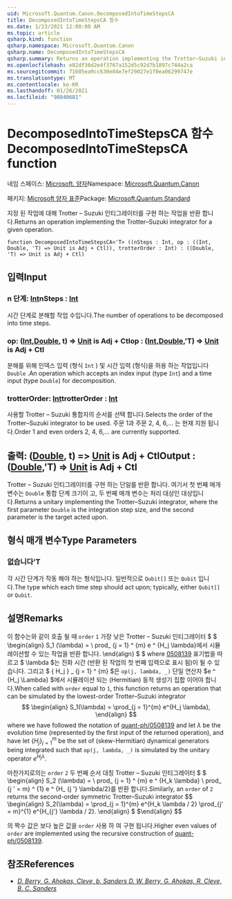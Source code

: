 ```yaml
---
uid: Microsoft.Quantum.Canon.DecomposedIntoTimeStepsCA
title: DecomposedIntoTimeStepsCA 함수
ms.date: 1/23/2021 12:00:00 AM
ms.topic: article
qsharp.kind: function
qsharp.namespace: Microsoft.Quantum.Canon
qsharp.name: DecomposedIntoTimeStepsCA
qsharp.summary: Returns an operation implementing the Trotter–Suzuki integrator for a given operation.
ms.openlocfilehash: e82df36d2e4f3767a152d5c92d7b1897c744a2ca
ms.sourcegitcommit: 71605ea9cc630e84e7ef29027e1f0ea06299747e
ms.translationtype: MT
ms.contentlocale: ko-KR
ms.lasthandoff: 01/26/2021
ms.locfileid: "98840681"
---
```

# <a name="decomposedintotimestepsca-function"></a><span data-ttu-id="49c95-102">DecomposedIntoTimeStepsCA 함수</span><span class="sxs-lookup"><span data-stu-id="49c95-102">DecomposedIntoTimeStepsCA function</span></span>

<span data-ttu-id="49c95-103">네임 스페이스: [Microsoft. 양자](xref:Microsoft.Quantum.Canon)</span><span class="sxs-lookup"><span data-stu-id="49c95-103">Namespace: [Microsoft.Quantum.Canon](xref:Microsoft.Quantum.Canon)</span></span>

<span data-ttu-id="49c95-104">패키지: [Microsoft 양자 표준](https://nuget.org/packages/Microsoft.Quantum.Standard)</span><span class="sxs-lookup"><span data-stu-id="49c95-104">Package: [Microsoft.Quantum.Standard](https://nuget.org/packages/Microsoft.Quantum.Standard)</span></span>


<span data-ttu-id="49c95-105">지정 된 작업에 대해 Trotter – Suzuki 인티그레이터를 구현 하는 작업을 반환 합니다.</span><span class="sxs-lookup"><span data-stu-id="49c95-105">Returns an operation implementing the Trotter–Suzuki integrator for a given operation.</span></span>

```qsharp
function DecomposedIntoTimeStepsCA<'T> ((nSteps : Int, op : ((Int, Double, 'T) => Unit is Adj + Ctl)), trotterOrder : Int) : ((Double, 'T) => Unit is Adj + Ctl)
```


## <a name="input"></a><span data-ttu-id="49c95-106">입력</span><span class="sxs-lookup"><span data-stu-id="49c95-106">Input</span></span>

### <a name="nsteps--int"></a><span data-ttu-id="49c95-107">n 단계: [Int](xref:microsoft.quantum.lang-ref.int)</span><span class="sxs-lookup"><span data-stu-id="49c95-107">nSteps : [Int](xref:microsoft.quantum.lang-ref.int)</span></span>

<span data-ttu-id="49c95-108">시간 단계로 분해할 작업 수입니다.</span><span class="sxs-lookup"><span data-stu-id="49c95-108">The number of operations to be decomposed into time steps.</span></span>


### <a name="op--intdoublet--unit--is-adj--ctl"></a><span data-ttu-id="49c95-109">op: ([Int](xref:microsoft.quantum.lang-ref.int),[Double](xref:microsoft.quantum.lang-ref.double), t) => [Unit](xref:microsoft.quantum.lang-ref.unit)  is Adj + Ctl</span><span class="sxs-lookup"><span data-stu-id="49c95-109">op : ([Int](xref:microsoft.quantum.lang-ref.int),[Double](xref:microsoft.quantum.lang-ref.double),'T) => [Unit](xref:microsoft.quantum.lang-ref.unit)  is Adj + Ctl</span></span>

<span data-ttu-id="49c95-110">분해를 위해 인덱스 입력 (형식 `Int` ) 및 시간 입력 (형식)을 허용 하는 작업입니다 `Double` .</span><span class="sxs-lookup"><span data-stu-id="49c95-110">An operation which accepts an index input (type `Int`) and a time input (type `Double`) for decomposition.</span></span>


### <a name="trotterorder--int"></a><span data-ttu-id="49c95-111">trotterOrder: [Int](xref:microsoft.quantum.lang-ref.int)</span><span class="sxs-lookup"><span data-stu-id="49c95-111">trotterOrder : [Int](xref:microsoft.quantum.lang-ref.int)</span></span>

<span data-ttu-id="49c95-112">사용할 Trotter – Suzuki 통합자의 순서를 선택 합니다.</span><span class="sxs-lookup"><span data-stu-id="49c95-112">Selects the order of the Trotter–Suzuki integrator to be used.</span></span>
<span data-ttu-id="49c95-113">주문 1과 주문 2, 4, 6,... 는 현재 지원 됩니다.</span><span class="sxs-lookup"><span data-stu-id="49c95-113">Order 1 and even orders 2, 4, 6,... are currently supported.</span></span>



## <a name="output--doublet--unit--is-adj--ctl"></a><span data-ttu-id="49c95-114">출력: ([Double](xref:microsoft.quantum.lang-ref.double), t) => [Unit](xref:microsoft.quantum.lang-ref.unit)  is Adj + Ctl</span><span class="sxs-lookup"><span data-stu-id="49c95-114">Output : ([Double](xref:microsoft.quantum.lang-ref.double),'T) => [Unit](xref:microsoft.quantum.lang-ref.unit)  is Adj + Ctl</span></span>

<span data-ttu-id="49c95-115">Trotter – Suzuki 인티그레이터를 구현 하는 단일를 반환 합니다. 여기서 첫 번째 매개 변수는 `Double` 통합 단계 크기이 고, 두 번째 매개 변수는 처리 대상인 대상입니다.</span><span class="sxs-lookup"><span data-stu-id="49c95-115">Returns a unitary implementing the Trotter–Suzuki integrator, where the first parameter `Double` is the integration step size, and the second parameter is the target acted upon.</span></span>

## <a name="type-parameters"></a><span data-ttu-id="49c95-116">형식 매개 변수</span><span class="sxs-lookup"><span data-stu-id="49c95-116">Type Parameters</span></span>

### <a name="t"></a><span data-ttu-id="49c95-117">없습니다</span><span class="sxs-lookup"><span data-stu-id="49c95-117">'T</span></span>

<span data-ttu-id="49c95-118">각 시간 단계가 작동 해야 하는 형식입니다. 일반적으로 `Qubit[]` 또는 `Qubit` 입니다.</span><span class="sxs-lookup"><span data-stu-id="49c95-118">The type which each time step should act upon; typically, either `Qubit[]` or `Qubit`.</span></span>

## <a name="remarks"></a><span data-ttu-id="49c95-119">설명</span><span class="sxs-lookup"><span data-stu-id="49c95-119">Remarks</span></span>

<span data-ttu-id="49c95-120">이 함수는와 같이 호출 될 때 `order` `1` 가장 낮은 Trotter – Suzuki 인티그레이터 $ $ \begin{align} S_1 (\lambda) = \ prod_ {j = 1} ^ {m} e ^ {H_j \lambda}에서 시뮬레이션할 수 있는 작업을 반환 합니다. \end{align} $ $ where [0508139](https://arxiv.org/abs/quant-ph/0508139) 표기법을 따르고 $ \lambda $는 진화 시간 (반환 된 작업의 첫 번째 입력으로 표시 됨)이 될 수 있습니다. 그리고 $ \{ H_j \} _ {j = 1} ^ {m} $은 `op(j, lambda, _)` 단일 연산자 $e ^ {H_j \Lambda} $에서 시뮬레이션 되는 (Hermitian) 동적 생성기 집합 이어야 합니다.</span><span class="sxs-lookup"><span data-stu-id="49c95-120">When called with `order` equal to `1`, this function returns an operation that can be simulated by the lowest-order Trotter–Suzuki integrator $$ \begin{align} S_1(\lambda) = \prod_{j = 1}^{m} e^{H_j \lambda}, \end{align} $$ where we have followed the notation of [quant-ph/0508139](https://arxiv.org/abs/quant-ph/0508139) and let $\lambda$ be the evolution time (represented by the first input of the returned operation), and have let $\{H_j\}_{j = 1}^{m}$ be the set of (skew-Hermitian) dynamical generators being integrated such that `op(j, lambda, _)` is simulated by the unitary operator $e^{H_j \lambda}$.</span></span>

<span data-ttu-id="49c95-121">마찬가지로의는 `order` `2` 두 번째 순서 대칭 Trotter – Suzuki 인티그레이터 $ $ \begin{align} S_2 (\lambda) = \ prod_ {j = 1} ^ {m} e ^ {H_k \lambda} \ prod_ {j ' = m} ^ {1} e ^ {H_ {j '} \lambda/2}를 반환 합니다.</span><span class="sxs-lookup"><span data-stu-id="49c95-121">Similarly, an `order` of `2` returns the second-order symmetric Trotter–Suzuki integrator $$ \begin{align} S_2(\lambda) = \prod_{j = 1}^{m} e^{H_k \lambda / 2} \prod_{j' = m}^{1} e^{H_{j'} \lambda / 2}.</span></span>
<span data-ttu-id="49c95-122">\end{align} $ $</span><span class="sxs-lookup"><span data-stu-id="49c95-122">\end{align} $$</span></span>

<span data-ttu-id="49c95-123">의 짝수 값은 보다 높은 값을 `order` 사용 하 여 [](https://arxiv.org/abs/quant-ph/0508139)구현 됩니다.</span><span class="sxs-lookup"><span data-stu-id="49c95-123">Higher even values of `order` are implemented using the recursive construction of [quant-ph/0508139](https://arxiv.org/abs/quant-ph/0508139).</span></span>

## <a name="references"></a><span data-ttu-id="49c95-124">참조</span><span class="sxs-lookup"><span data-stu-id="49c95-124">References</span></span>

- [<span data-ttu-id="49c95-125">*D. Berry, G. Ahokas, Cleve, b. Sanders*</span><span class="sxs-lookup"><span data-stu-id="49c95-125"> *D. W. Berry, G. Ahokas, R. Cleve, B. C. Sanders* </span></span>](https://arxiv.org/abs/quant-ph/0508139)